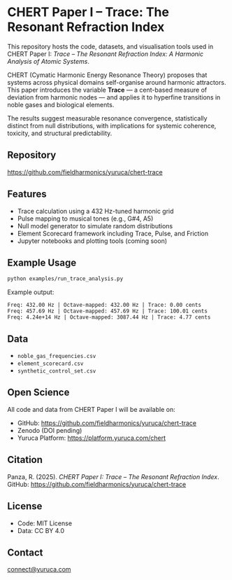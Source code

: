 # CHERT Paper I – Trace: The Resonant Refraction Index

This repository hosts the code, datasets, and visualisation tools used in CHERT Paper I: *Trace – The Resonant Refraction Index: A Harmonic Analysis of Atomic Systems*.

CHERT (Cymatic Harmonic Energy Resonance Theory) proposes that systems across physical domains self-organise around harmonic attractors. This paper introduces the variable **Trace** — a cent-based measure of deviation from harmonic nodes — and applies it to hyperfine transitions in noble gases and biological elements.

The results suggest measurable resonance convergence, statistically distinct from null distributions, with implications for systemic coherence, toxicity, and structural predictability.

## Repository

https://github.com/fieldharmonics/yuruca/chert-trace

## Features

- Trace calculation using a 432 Hz-tuned harmonic grid
- Pulse mapping to musical tones (e.g., G#4, A5)
- Null model generator to simulate random distributions
- Element Scorecard framework including Trace, Pulse, and Friction
- Jupyter notebooks and plotting tools (coming soon)

## Example Usage

```bash
python examples/run_trace_analysis.py
```

Example output:
```
Freq: 432.00 Hz | Octave-mapped: 432.00 Hz | Trace: 0.00 cents
Freq: 457.69 Hz | Octave-mapped: 457.69 Hz | Trace: 100.01 cents
Freq: 4.24e+14 Hz | Octave-mapped: 3087.44 Hz | Trace: 4.77 cents
```

## Data

- `noble_gas_frequencies.csv`
- `element_scorecard.csv`
- `synthetic_control_set.csv`

## Open Science

All code and data from CHERT Paper I will be available on:

- GitHub: https://github.com/fieldharmonics/yuruca/chert-trace
- Zenodo (DOI pending)
- Yuruca Platform: https://platform.yuruca.com/chert

## Citation

Panza, R. (2025). *CHERT Paper I: Trace – The Resonant Refraction Index*.  
GitHub: https://github.com/fieldharmonics/yuruca/chert-trace

## License

- Code: MIT License  
- Data: CC BY 4.0

## Contact

connect@yuruca.com
